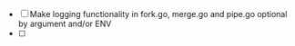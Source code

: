 - [ ] Make logging functionality in fork.go, merge.go and pipe.go optional by argument and/or ENV
- [ ] 